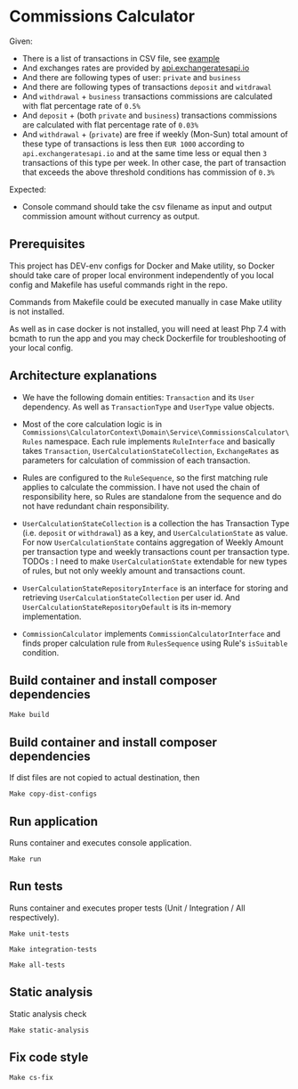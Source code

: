 # Commissions Calculator

Given:

 - There is a list of transactions in CSV file, see [example](https://github.com/dnegometyanov/commissions-calculator/blob/master/src/InputData/input.csv)
 - And exchanges rates are provided by [api.exchangeratesapi.io](https://api.exchangeratesapi.io/latest)
 - And there are following types of user: `private` and `business`
 - And there are following types of transactions `deposit` and `witdrawal`
 - And `withdrawal` + `business` transactions commissions are calculated with flat percentage rate of `0.5%`
 - And `deposit` + (both `private` and  `business`)  transactions commissions are calculated with flat percentage rate of `0.03%`
 - And `withdrawal` + (`private`) are free if weekly (Mon-Sun) total amount of these type of transactions is less then `EUR 1000`
    according to `api.exchangeratesapi.io` and at the same time less or equal then `3` transactions of this type per week. 
    In other case, the part of transaction that exceeds the above threshold conditions has commission of `0.3%`

Expected:
 - Console command should take the csv filename as input and output commission amount without currency as output.   

## Prerequisites

This project has DEV-env configs for Docker and Make utility,
so Docker should take care of proper local environment independently of you local config 
and Makefile has useful commands right in the repo.

Commands from Makefile could be executed manually in case Make utility is not installed.

As well as in case docker is not installed, you will need at least Php 7.4 with bcmath to run the app
and you may check Dockerfile for troubleshooting of your local config. 

## Architecture explanations
 - We have the following domain entities: `Transaction` and its `User` dependency. 
   As well as `TransactionType` and `UserType` value objects.
   
 - Most of the core calculation logic is in `Commissions\CalculatorContext\Domain\Service\CommissionsCalculator\Rules` namespace.
Each rule implements `RuleInterface` and basically takes  `Transaction`, `UserCalculationStateCollection`, `ExchangeRates` 
   as parameters for calculation of commission of each transaction. 

 - Rules are configured to the `RuleSequence`, so the first matching rule applies to calculate the commission. 
   I have not used the chain of responsibility here, so Rules are standalone from the sequence and do not have redundant chain responsibility.  

 - `UserCalculationStateCollection` is a collection the has Transaction Type (i.e. `deposit` or `withdrawal`) as a key,
   and `UserCalculationState` as value. For now `UserCalculationState` contains aggregation of Weekly Amount per transaction type and weekly transactions count per transaction type.
   TODOs : I need to make `UserCalculationState` extendable for new types of rules,
   but not only weekly amount and transactions count.

- `UserCalculationStateRepositoryInterface` is an interface for storing and retrieving `UserCalculationStateCollection` per user id.
And `UserCalculationStateRepositoryDefault` is its in-memory implementation.
  
 - `CommissionCalculator` implements `CommissionCalculatorInterface`
   and finds proper calculation rule from `RulesSequence` using Rule's `isSuitable` condition.

## Build container and install composer dependencies

    Make build

## Build container and install composer dependencies

If dist files are not copied to actual destination, then
    
    Make copy-dist-configs
        
## Run application

Runs container and executes console application.

    Make run

## Run tests

Runs container and executes proper tests (Unit / Integration / All respectively).

    Make unit-tests

    Make integration-tests

    Make all-tests

## Static analysis

Static analysis check

    Make static-analysis
    
## Fix code style

    Make cs-fix